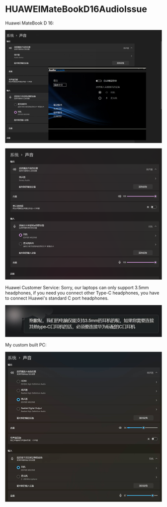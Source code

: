 # HUAWEIMateBookD16AudioIssue
Huawei MateBook D 16:

![](/%5B%E5%8D%8E%E4%B8%BAMateBook%20D16%20%E4%B8%8D%E6%98%BE%E7%A4%BA%E8%BE%93%E5%87%BA%E8%AE%BE%E5%A4%87%5DSnipaste_2022-12-21_18-11-34.png)

![](/%5BMateBookD16%5DSnipaste_2022-12-21_18-08-54.png)

Huawei Customer Service: Sorry, our laptops can only support 3.5mm headphones, if you need you connect other Type-C headphones, you have to connect Huawei's standard C port headphones.

![](/%E5%8D%8E%E4%B8%BA%E5%AE%A2%E6%9C%8D%E5%9B%9E%E5%A4%8D%E7%A7%B0%E7%AC%94%E8%AE%B0%E6%9C%AC%E4%BB%85%E6%94%AF%E6%8C%813.5mm%E8%80%B3%E6%9C%BA_QQ%E5%9B%BE%E7%89%8720221225204313.jpg)

My custom built PC:

![](/%5B%E7%BB%84%E8%A3%85%E5%8F%B0%E5%BC%8F%E6%9C%BA%5DSnipaste_2022-12-21_18-21-28.png)
